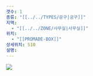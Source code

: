 ```yaml
---
갯수: 1
종류: "[[../../TYPES/공구|공구]]"
지역:
  - "[[../../ZONE/사무실|사무실]]"
위치:
  - "[[PROMADE-BOX]]"
상세위치: S10
설명:
---
```

![](http://192.168.50.22/devices/241123_IMG_0045.jpg)